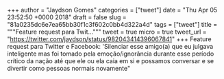 
+++
author = "Jaydson Gomes"
categories = ["tweet"]
date = "Thu Apr 05 23:52:50 +0000 2018"
draft = false
slug = "81a0235dc6e7ea65bb30f1c3f602c0bb4d322a4d"
tags = ["tweet"]
title = """Feature request para Twit..."""
tweet = true
micro = true
tweet_url = "https://twitter.com/jaydson/status/982043414396067841"
+++
Feature request para Twitter e Facebook: 'Silenciar esse amigo(a) que eu julgava inteligente mas foi tomado pela emoção/ignorância durante esse período crítico da nação até que ele ou ela caia em si e possamos conversar e se divertir como pessoas normais novamente"
